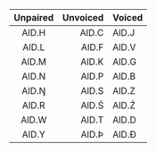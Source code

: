 | Unpaired  |     Unvoiced | Voiced       |
| :-------: | -----------: | :----------- |
|   AlD.H   |        AlD.C | AlD.J        |
|   AlD.L   |        AlD.F | AlD.V        |
|   AlD.M   |        AlD.K | AlD.G        |
|   AlD.N   |        AlD.P | AlD.B        |
| AlD.&ENG; |        AlD.S | AlD.Z        |
|   AlD.R   | AlD.&Sacute; | AlD.&Zacute; |
|   AlD.W   |        AlD.T | AlD.D        |
|   AlD.Y   |  AlD.&THORN; | AlD.&ETH;    |
